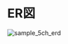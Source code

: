 # ER図
![sample_5ch_erd](https://user-images.githubusercontent.com/56828853/74640824-8cb6af80-51b3-11ea-99de-e6201fd4d684.png)